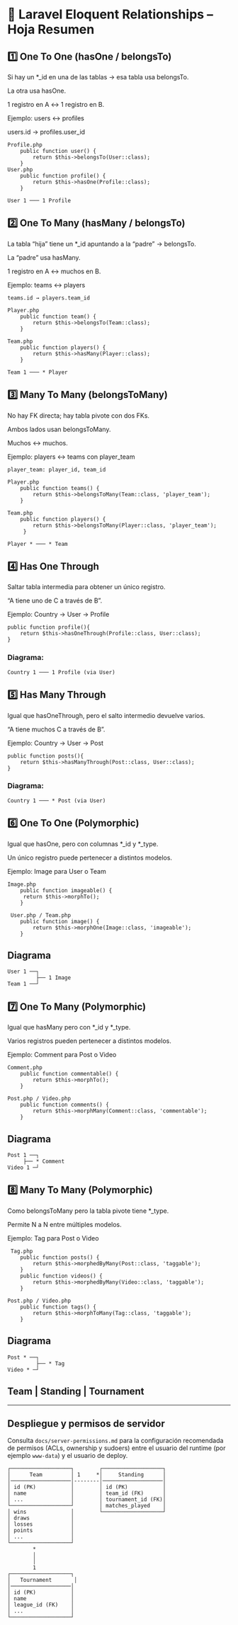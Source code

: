 
# 📌 Laravel Eloquent Relationships – Hoja Resumen
## 1️⃣ One To One (hasOne / belongsTo)
Si hay un *_id en una de las tablas → esa tabla usa belongsTo. 

La otra usa hasOne. 

1 registro en A ↔ 1 registro en B.

Ejemplo: users ↔ profiles

users.id → profiles.user_id

``` 
Profile.php     
    public function user() {
        return $this->belongsTo(User::class); 
    }
User.php
    public function profile() { 
        return $this->hasOne(Profile::class); 
    }
`````
`User 1 ─── 1 Profile`

## 2️⃣ One To Many (hasMany / belongsTo)
La tabla “hija” tiene un *_id apuntando a la “padre” → belongsTo.

La “padre” usa hasMany.

1 registro en A ↔ muchos en B.

Ejemplo: teams ↔ players

`teams.id → players.team_id`
````
Player.php
    public function team() {
        return $this->belongsTo(Team::class); 
    }

Team.php
    public function players() { 
        return $this->hasMany(Player::class); 
    }
````

`Team 1 ─── * Player`
## 3️⃣ Many To Many (belongsToMany)

No hay FK directa; hay tabla pivote con dos FKs.

Ambos lados usan belongsToMany.

Muchos ↔ muchos.

Ejemplo: players ↔ teams con player_team

`player_team: player_id, team_id`

````
Player.php
    public function teams() {
        return $this->belongsToMany(Team::class, 'player_team'); 
    }

Team.php
    public function players() {
        return $this->belongsToMany(Player::class, 'player_team');
     }
````

`Player * ─── * Team`

## 4️⃣ Has One Through
Saltar tabla intermedia para obtener un único registro.

“A tiene uno de C a través de B”.

Ejemplo: Country → User → Profile

````
public function profile(){
    return $this->hasOneThrough(Profile::class, User::class);
}
````
### Diagrama:
    Country 1 ─── 1 Profile (via User)

## 5️⃣ Has Many Through

Igual que hasOneThrough, pero el salto intermedio devuelve varios.

“A tiene muchos C a través de B”.

Ejemplo: Country → User → Post

````
public function posts(){
    return $this->hasManyThrough(Post::class, User::class);
}
````

### Diagrama:
    Country 1 ─── * Post (via User)

## 6️⃣ One To One (Polymorphic)

Igual que hasOne, pero con columnas *_id y *_type.

Un único registro puede pertenecer a distintos modelos.

Ejemplo: Image para User o Team

````
Image.php
    public function imageable() {
     return $this->morphTo(); 
    }

 User.php / Team.php
    public function image() {
        return $this->morphOne(Image::class, 'imageable'); 
    }
````
## Diagrama
    User 1 ──┐
             ├── 1 Image
    Team 1 ──┘

## 7️⃣ One To Many (Polymorphic)

Igual que hasMany pero con *_id y *_type.

Varios registros pueden pertenecer a distintos modelos.

Ejemplo: Comment para Post o Video
````
Comment.php
    public function commentable() { 
        return $this->morphTo(); 
    }

Post.php / Video.php
    public function comments() {
        return $this->morphMany(Comment::class, 'commentable'); 
    }
````
## Diagrama
    Post 1 ──┐
         ├── * Comment
    Video 1 ─┘

## 8️⃣ Many To Many (Polymorphic)

Como belongsToMany pero la tabla pivote tiene *_type.

Permite N a N entre múltiples modelos.

Ejemplo: Tag para Post o Video

````
 Tag.php
    public function posts() { 
        return $this->morphedByMany(Post::class, 'taggable'); 
    }
    public function videos() { 
        return $this->morphedByMany(Video::class, 'taggable'); 
    }

Post.php / Video.php
    public function tags() { 
        return $this->morphToMany(Tag::class, 'taggable'); 
    }
````
## Diagrama
    Post * ──┐
             ├── * Tag
    Video * ─┘

## Team  | Standing | Tournament

---

## Despliegue y permisos de servidor

Consulta `docs/server-permissions.md` para la configuración recomendada de permisos (ACLs, ownership y sudoers) entre el usuario del runtime (por ejemplo `www-data`) y el usuario de deploy.
````
┌───────────────────┐        ┌───────────────────┐
│      Team         │ 1     *│     Standing      │
│───────────────────│--------│───────────────────│
│ id (PK)           │        │ id (PK)           │
│ name              │        │ team_id (FK)      │
│ ...               │        │ tournament_id (FK)│
└───────────────────┘        │ matches_played    │
│ wins              │        └───────────────────┘
│ draws             │
│ losses            │
│ points            │
│ ...               │
└───────────────────┘
        *
        │
        │
        1
┌───────────────────┐
│   Tournament       │
│───────────────────│
│ id (PK)           │
│ name              │
│ league_id (FK)    │
│ ...               │
└───────────────────┘
